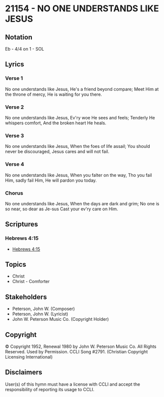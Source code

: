 # 21154 - NO ONE UNDERSTANDS LIKE JESUS

## Notation

Eb - 4/4 on 1 - SOL

## Lyrics

### Verse 1

No one understands like Jesus, He's a friend beyond compare; Meet Him at the throne of mercy, He is waiting for you there.

### Verse 2

No one understands like Jesus, Ev'ry woe He sees and feels; Tenderly He whispers comfort, And the broken heart He heals.

### Verse 3

No one understands like Jesus, When the foes of life assail; You should never be discouraged, Jesus cares and will not fail.

### Verse 4

No one understands like Jesus, When you falter on the way, Tho you fail Him, sadly fail Him, He will pardon you today.

### Chorus

No one understands like Jesus, When the days are dark and grim; No one is so near, so dear as Je-sus Cast your ev'ry care on Him.


## Scriptures

### Hebrews 4:15

- [Hebrews 4:15](https://www.biblegateway.com/passage/?search=Hebrews%204%3A15)


## Topics

- Christ
- Christ - Comforter

## Stakeholders

- Peterson, John W. (Composer)
- Peterson, John W. (Lyricist)
- John W. Peterson Music Co. (Copyright Holder)

## Copyright

© Copyright 1952, Renewal 1980 by John W. Peterson Music Co. All Rights Reserved. Used by Permission. CCLI Song #2791.
(Christian Copyright Licensing International)

## Disclaimers

User(s) of this hymn must have a license with CCLI and accept the responsibility of reporting its usage to CCLI.

